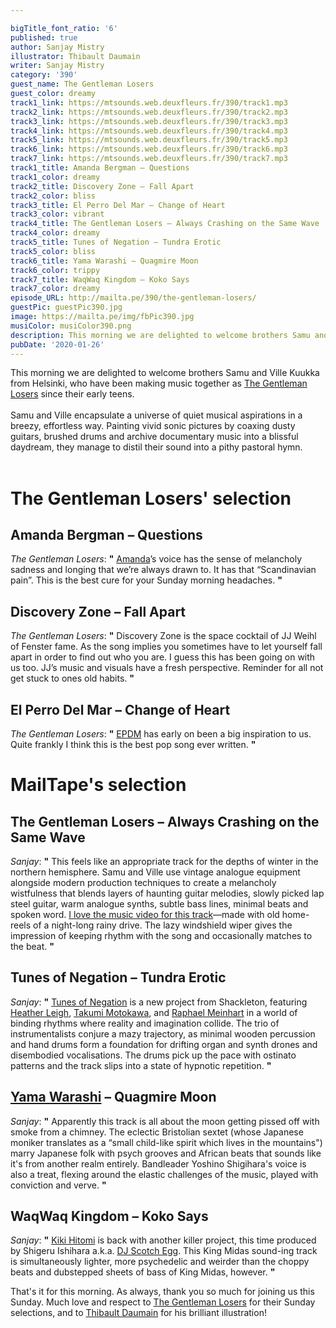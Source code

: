 ```yaml
---

bigTitle_font_ratio: '6'
published: true
author: Sanjay Mistry
illustrator: Thibault Daumain
writer: Sanjay Mistry
category: '390'
guest_name: The Gentleman Losers
guest_color: dreamy
track1_link: https://mtsounds.web.deuxfleurs.fr/390/track1.mp3
track2_link: https://mtsounds.web.deuxfleurs.fr/390/track2.mp3
track3_link: https://mtsounds.web.deuxfleurs.fr/390/track3.mp3
track4_link: https://mtsounds.web.deuxfleurs.fr/390/track4.mp3
track5_link: https://mtsounds.web.deuxfleurs.fr/390/track5.mp3
track6_link: https://mtsounds.web.deuxfleurs.fr/390/track6.mp3
track7_link: https://mtsounds.web.deuxfleurs.fr/390/track7.mp3
track1_title: Amanda Bergman – Questions
track1_color: dreamy
track2_title: Discovery Zone – Fall Apart
track2_color: bliss
track3_title: El Perro Del Mar – Change of Heart
track3_color: vibrant
track4_title: The Gentleman Losers – Always Crashing on the Same Wave
track4_color: dreamy
track5_title: Tunes of Negation – Tundra Erotic
track5_color: bliss
track6_title: Yama Warashi – Quagmire Moon
track6_color: trippy
track7_title: WaqWaq Kingdom – Koko Says
track7_color: dreamy
episode_URL: http://mailta.pe/390/the-gentleman-losers/
guestPic: guestPic390.jpg
image: https://mailta.pe/img/fbPic390.jpg
musiColor: musiColor390.png
description: This morning we are delighted to welcome brothers Samu and Ville Kuukka from Helsinki, who have been making music together as The Gentleman Losers since their early teens.
pubDate: '2020-01-26'
---
```

This morning we are delighted to welcome brothers Samu and Ville Kuukka from Helsinki, who have been making music together as [The Gentleman Losers](https://www.gentlemanlosers.com/) since their early teens.
<br><br>
Samu and Ville encapsulate a universe of quiet musical aspirations in a breezy, effortless way. Painting vivid sonic pictures by coaxing dusty guitars, brushed drums and archive documentary music into a blissful daydream, they manage to distil their sound into a pithy pastoral hymn.
<br><br>

# The Gentleman Losers' selection

## Amanda Bergman – Questions
_The Gentleman Losers_: **"** [Amanda](https://www.instagram.com/bergmanama/)’s voice has the sense of melancholy sadness and longing that we’re always drawn to. It has that “Scandinavian pain”. This is the best cure for your Sunday morning headaches. **"** 

## Discovery Zone – Fall Apart
_The Gentleman Losers_: **"** Discovery Zone is the space cocktail of JJ Weihl of Fenster fame. As the song implies you sometimes have to let yourself fall apart in order to find out who you are. I guess this has been going on with us too. JJ’s music and visuals have a fresh perspective. Reminder for all not get stuck to ones old habits. **"** 

## El Perro Del Mar – Change of Heart
_The Gentleman Losers_: **"** [EPDM](http://www.elperrodelmar.com/) has early on been a big inspiration to us. Quite frankly I think this is the best pop song ever written. **"** 


# MailTape's selection

## The Gentleman Losers – Always Crashing on the Same Wave
_Sanjay_: **"** This feels like an appropriate track for the depths of winter in the northern hemisphere. Samu and Ville use vintage analogue equipment alongside modern production techniques to create a melancholy wistfulness that blends layers of haunting guitar melodies, slowly picked lap steel guitar, warm analogue synths, subtle bass lines, minimal beats and spoken word. [I love the music video for this track](https://vimeo.com/307584617)—made with old home-reels of a night-long rainy drive. The lazy windshield wiper gives the impression of keeping rhythm with the song and occasionally matches to the beat. **"** 

## Tunes of Negation – Tundra Erotic
_Sanjay_: **"** [Tunes of Negation](https://samshackleton.bandcamp.com/album/tunes-of-negation-reach-the-endless-sea) is a new project from Shackleton, featuring [Heather Leigh](https://www.wishimage.com/), [Takumi Motokawa](http://takumimotokawa.com/), and [Raphael Meinhart](http://www.raphaelmeinhart.com/) in a world of binding rhythms where reality and imagination collide. The trio of instrumentalists conjure a mazy trajectory, as minimal wooden percussion and hand drums form a foundation for drifting organ and synth drones and disembodied vocalisations. The drums pick up the pace with ostinato patterns and the track slips into a state of hypnotic repetition. **"** 

## [Yama Warashi](https://www.yamawarashi.com/) – Quagmire Moon
_Sanjay_: **"** Apparently this track is all about the moon getting pissed off with smoke from a chimney. The eclectic Bristolian sextet (whose Japanese moniker translates as a “small child-like spirit which lives in the mountains") marry Japanese folk with psych grooves and African beats that sounds like it's from another realm entirely. Bandleader Yoshino Shigihara's voice is also a treat, flexing around the elastic challenges of the music, played with conviction and verve. **"** 

## WaqWaq Kingdom – Koko Says
_Sanjay_: **"** [Kiki Hitomi](http://kikihitomi.com/) is back with another killer project, this time produced by Shigeru Ishihara a.k.a. [DJ Scotch Egg](https://www.djscotchegg.org/). This King Midas sound-ing track is simultaneously lighter, more psychedelic and weirder than the choppy beats and dubstepped sheets of bass of King Midas, however. **"** 


 That's it for this morning. As always, thank you so much for joining us this Sunday. Much love and respect to [The Gentleman Losers](https://www.gentlemanlosers.com/) for their Sunday selections, and to [Thibault Daumain](http://thibaultdaumain.fr/) for his brilliant illustration!
